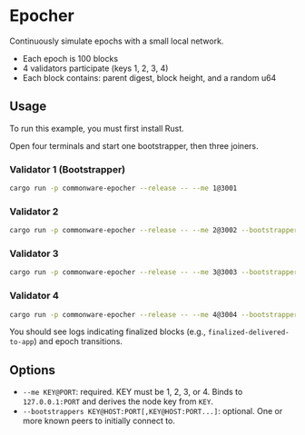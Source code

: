 # Epocher

Continuously simulate epochs with a small local network.

- Each epoch is 100 blocks
- 4 validators participate (keys 1, 2, 3, 4)
- Each block contains: parent digest, block height, and a random u64

## Usage

To run this example, you must first install Rust.

Open four terminals and start one bootstrapper, then three joiners.

### Validator 1 (Bootstrapper)
```bash
cargo run -p commonware-epocher --release -- --me 1@3001
```

### Validator 2
```bash
cargo run -p commonware-epocher --release -- --me 2@3002 --bootstrappers 1@127.0.0.1:3001
```

### Validator 3
```bash
cargo run -p commonware-epocher --release -- --me 3@3003 --bootstrappers 1@127.0.0.1:3001
```

### Validator 4
```bash
cargo run -p commonware-epocher --release -- --me 4@3004 --bootstrappers 1@127.0.0.1:3001
```

You should see logs indicating finalized blocks (e.g., `finalized-delivered-to-app`) and epoch transitions.

## Options

- `--me KEY@PORT`: required. KEY must be 1, 2, 3, or 4. Binds to `127.0.0.1:PORT` and derives the node key from `KEY`.
- `--bootstrappers KEY@HOST:PORT[,KEY@HOST:PORT...]`: optional. One or more known peers to initially connect to.

